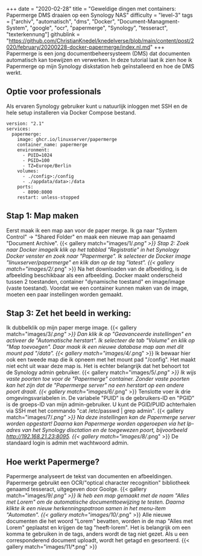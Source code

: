 +++
date = "2020-02-28"
title = "Geweldige dingen met containers: Papermerge DMS draaien op een Synology NAS"
difficulty = "level-3"
tags = ["archiv", "automatisch", "dms", "Docker", "Document-Managment-System", "google", "ocr", "papermerge", "Synology", "tesseract", "texterkennung"]
githublink = "https://github.com/ChristianKnedel/knedelverse/blob/main/content/post/2020/february/20200228-docker-papermerge/index.nl.md"
+++
Papermerge is een jong documentbeheersysteem (DMS) dat documenten automatisch kan toewijzen en verwerken. In deze tutorial laat ik zien hoe ik Papermerge op mijn Synology diskstation heb geïnstalleerd en hoe de DMS werkt.
## Optie voor professionals
Als ervaren Synology gebruiker kunt u natuurlijk inloggen met SSH en de hele setup installeren via Docker Compose bestand.
```
version: "2.1"
services:
  papermerge:
    image: ghcr.io/linuxserver/papermerge
    container_name: papermerge
    environment:
      - PUID=1024
      - PGID=100
      - TZ=Europe/Berlin
    volumes:
      - ./config>:/config
      - ./appdata/data>:/data
    ports:
      - 8090:8000
    restart: unless-stopped

```

## Stap 1: Map maken
Eerst maak ik een map aan voor de paper merge. Ik ga naar "System Control" -> "Shared Folder" en maak een nieuwe map aan genaamd "Document Archive".
{{< gallery match="images/1/*.png" >}}
Stap 2: Zoek naar Docker imageIk klik op het tabblad "Registratie" in het Synology Docker venster en zoek naar "Papermerge". Ik selecteer de Docker image "linuxserver/papermerge" en klik dan op de tag "latest".
{{< gallery match="images/2/*.png" >}}
Na het downloaden van de afbeelding, is de afbeelding beschikbaar als een afbeelding. Docker maakt onderscheid tussen 2 toestanden, container "dynamische toestand" en image/image (vaste toestand). Voordat we een container kunnen maken van de image, moeten een paar instellingen worden gemaakt.
## Stap 3: Zet het beeld in werking:
Ik dubbelklik op mijn paper merge image.
{{< gallery match="images/3/*.png" >}}
Dan klik ik op "Geavanceerde instellingen" en activeer de "Automatische herstart". Ik selecteer de tab "Volume" en klik op "Map toevoegen". Daar maak ik een nieuwe database map aan met dit mount pad "/data".
{{< gallery match="images/4/*.png" >}}
Ik bewaar hier ook een tweede map die ik opneem met het mount pad "/config". Het maakt niet echt uit waar deze map is. Het is echter belangrijk dat het behoort tot de Synology admin gebruiker.
{{< gallery match="images/5/*.png" >}}
Ik wijs vaste poorten toe voor de "Papermerge" container. Zonder vaste poorten kan het zijn dat de "Papermerge server" na een herstart op een andere poort draait.
{{< gallery match="images/6/*.png" >}}
Tenslotte voer ik drie omgevingsvariabelen in. De variabele "PUID" is de gebruikers-ID en "PGID" is de groeps-ID van mijn admin-gebruiker. U kunt de PGID/PUID achterhalen via SSH met het commando "cat /etc/passwd | grep admin".
{{< gallery match="images/7/*.png" >}}
Na deze instellingen kan de Papermerge server worden opgestart! Daarna kan Papermerge worden opgeroepen via het Ip-adres van het Synology disctation en de toegewezen poort, bijvoorbeeld http://192.168.21.23:8095.
{{< gallery match="images/8/*.png" >}}
De standaard login is admin met wachtwoord admin.
## Hoe werkt Papermerge?
Papermerge analyseert de tekst van documenten en afbeeldingen. Papermerge gebruikt een OCR/"optical character recognition" bibliotheek genaamd tesseract, uitgegeven door Goolge.
{{< gallery match="images/9/*.png" >}}
Ik heb een map gemaakt met de naam "Alles met Lorem" om de automatische documenttoewijzing te testen. Daarna klikte ik een nieuw herkenningspatroon samen in het menu-item "Automaten".
{{< gallery match="images/10/*.png" >}}
Alle nieuwe documenten die het woord "Lorem" bevatten, worden in de map "Alles met Lorem" geplaatst en krijgen de tag "heeft-lorem". Het is belangrijk om een komma te gebruiken in de tags, anders wordt de tag niet gezet. Als u een corresponderend document uploadt, wordt het getagd en gesorteerd.
{{< gallery match="images/11/*.png" >}}